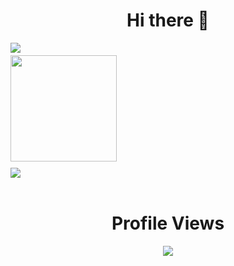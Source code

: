 <h1 align="center"> Hi there 👋</h1>

<img src="https://github-readme-streak-stats.herokuapp.com?user=Trimpsuz&theme=github-dark&hide_border=true&date_format=M%20j%5B%2C%20Y%5D&background=000000&sideLabels=D3D3D3&currStreakLabel=D3D3D3&sideNums=D3D3D3&currStreakNum=D3D3D3&fire=D3D3D3&border=D3D3D3&ring=D3D3D3&stroke=D3D3D3&dates=D3D3D3" />

<br />

<img style="margin-top:4px" height="170" align="center" src="https://github-readme-stats.vercel.app/api?username=trimpsuz&count_private=true&theme=dark&hide_border=true" />

<br />

<img style="margin-top:10px" src="https://github-readme-stats-mixu2021.vercel.app/api/top-langs?username=Trimpsuz&count_private=true&layout=compact&theme=github_dark&hide_border=true&text_color=D3D3D3&bg_color=000000" />

<br />

<br />

<h1 align="center">Profile Views</h1>
<div  align="center">
<img align="center" src="https://profile-counter.glitch.me/Trimpsuz/count.svg" />
</div>
